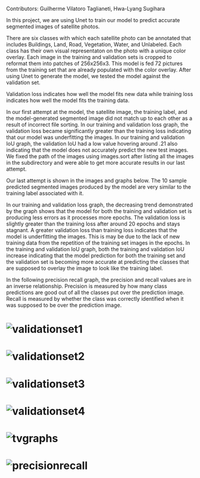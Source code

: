 Contributors: Guilherme Vilatoro Taglianeti, Hwa-Lyang Sugihara 

In this project, we are using Unet to train our model to predict accurate segmented images of satellite photos. 

There are six classes with which each satellite photo can be annotated that includes Buildings, Land, Road, Vegetation, Water, and Unlabeled. Each class has their own visual representaton on the photo with a unique color overlay. Each image in the training and validation sets is cropped to reformat them into patches of 256x256x3.  This model is fed 72 pictures from the training set that are already populated with the color overlay. After using Unet to generate the model, we tested the model against the validation set. 

Validation loss indicates how well the model fits new data while training loss indicates how well the model fits the training data. 

In our first attempt at the model, the satellite image, the training label, and the model-generated segmented image did not match up to each other as a result of incorrect file sorting. In our training and validation loss graph, the validation loss became significantly greater than the training loss indicating that our model was underfitting the images. In our training and validation IoU graph, the validation IoU had a low value hovering around .21 also indicating that the model does not accurately predict the new test images. We fixed the path of the images using images.sort after listing all the images in the subdirectory and were able to get more accurate results in our last attempt.

Our last attempt is shown in the images and graphs below. The 10 sample predicted segmented images produced by the model are very similar to the training label associated with it.

In our training and validation loss graph, the decreasing trend demonstrated by the graph shows that the model for both the training and validation set is producing less errors as it processes more epochs. The validation loss is slightly greater than the training loss after around 20 epochs and stays stagnant. A greater validation loss than training loss indicates that the model is underfitting the images. This is may be due to the lack of new training data from the repetition of the training set images in the epochs. In the training and validation IoU graph, both the training and validation IoU increase indicating that the model prediction for both the training set and the validation set is becoming more accurate at predicting the classes that are supposed to overlay the image to look like the training label.

In the following precision recall graph, the precision and recall values are in an inverse relationship. Precision is measured by how many class predictions are good out of all the classes put over the prediction image. Recall is measured by whether the class was correctly identified when it was supposed to be over the prediction image.

# ![validationset1](val1.png?raw=true "segmentedimages") 
# ![validationset2](val2.png?raw=true "segmentedimages") 
# ![validationset3](val3.png?raw=true "segmentedimages") 
# ![validationset4](val4.png?raw=true "segmentedimages") 
# ![tvgraphs](tvgraphs.png?raw=true "trainingvalidationgraphs") 
# ![precisionrecall](pr.png?raw=true "precisionrecall") 

